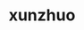 ---
title: xunzhuo
github: https://github.com/xunzhuo
mode: dark
transition: 1s
score: 69.2
archetype:
- Minimalistic
---